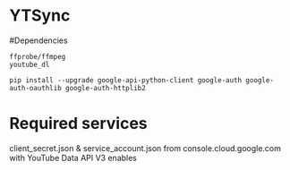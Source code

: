 # YTSync

#Dependencies

```
ffprobe/ffmpeg
youtube_dl

pip install --upgrade google-api-python-client google-auth google-auth-oauthlib google-auth-httplib2
```

# Required services

client_secret.json & service_account.json from console.cloud.google.com with YouTube Data API V3 enables
